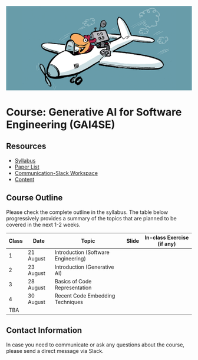 <img src="imgs/copilot.jpeg" alt="gai4se"/>

# Course: Generative AI for Software Engineering (GAI4SE) 

## Resources

- [Syllabus](https://docs.google.com/document/d/1-bDJAtiA26GAc3YKosVtoSWG8nNJSx-T/edit?usp=sharing&ouid=100772203897969013988&rtpof=true&sd=true)
- [Paper List](https://github.com/gai4se/LLM4SE.git)
- [Communication-Slack Workspace](https://join.slack.com/t/gai4se/shared_invite/zt-21wvrgkyo-YDxaQj7WJyMVq2e7f9XsZg)
- [Content](https://github.com/gai4se/GAI4SE-Course)

## Course Outline 

Please check the complete outline in the syllabus. The table below progressively provides a summary of the topics that are planned to be covered in the next 1-2 weeks.

| Class | Date      | Topic                               | Slide | In-class Exercise (if any) |
|-------|-----------|-------------------------------------|-------|----------------------------|
| 1     | 21 August | Introduction (Software Engineering) |       |                            |
| 2     | 23 August | Introduction (Generative AI)        |       |                            |
| 3     | 28 August | Basics of Code Representation       |       |                            |
| 4     | 30 August | Recent Code Embedding Techniques    |       |                            |
| TBA   |           |                                     |       |                            |


## Contact Information

In case you need to communicate or ask any questions about the course, please send a direct message via Slack.





